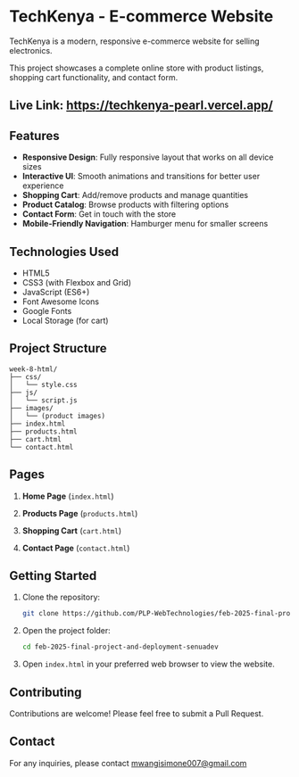 # TechKenya - E-commerce Website

TechKenya is a modern, responsive e-commerce website for selling electronics. 

This project showcases a complete online store with product listings, shopping cart functionality, and contact form.

## Live Link: https://techkenya-pearl.vercel.app/


## Features

- **Responsive Design**: Fully responsive layout that works on all device sizes
- **Interactive UI**: Smooth animations and transitions for better user experience
- **Shopping Cart**: Add/remove products and manage quantities
- **Product Catalog**: Browse products with filtering options
- **Contact Form**: Get in touch with the store
- **Mobile-Friendly Navigation**: Hamburger menu for smaller screens

## Technologies Used

- HTML5
- CSS3 (with Flexbox and Grid)
- JavaScript (ES6+)
- Font Awesome Icons
- Google Fonts
- Local Storage (for cart)

## Project Structure

```
week-8-html/
├── css/
│   └── style.css
├── js/
│   └── script.js
├── images/
│   └── (product images)
├── index.html
├── products.html
├── cart.html
└── contact.html
```

## Pages

1. **Home Page** (`index.html`)

2. **Products Page** (`products.html`)

3. **Shopping Cart** (`cart.html`)

4. **Contact Page** (`contact.html`)

## Getting Started

1. Clone the repository:
   ```bash
   git clone https://github.com/PLP-WebTechnologies/feb-2025-final-project-and-deployment-senuadev.git
   ```

2. Open the project folder:
   ```bash
   cd feb-2025-final-project-and-deployment-senuadev
   ```

3. Open `index.html` in your preferred web browser to view the website.

## Contributing

Contributions are welcome! Please feel free to submit a Pull Request.

## Contact

For any inquiries, please contact [mwangisimone007@gmail.com](mailto:mwangisimone007@gmail.com)
